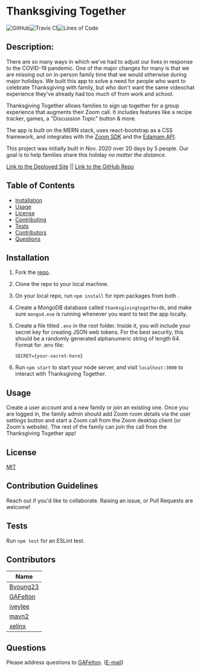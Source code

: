 # Thanksgiving Together
  ![GitHub](https://img.shields.io/github/license/GAFelton/thanksgiving-together)![Travis CI](https://img.shields.io/travis/GAFelton/thanksgiving-together)![Lines of Code](https://img.shields.io/tokei/lines/github/GAFelton/thanksgiving-together)

  ## Description:

There are so many ways in which we've had to adjust our lives in response to the COVID-19 pandemic. One of the major changes for many is that we are missing out on in-person family time that we would otherwise during major holidays. We built this app to solve a need for people who want to celebrate Thanksgiving with family, but who don't want the same videochat experience they've already had too much of from work and school.

Thanksgiving Together allows families to sign up together for a group experience that augments their Zoom call. It includes features like a recipe tracker, games, a "Discussion Topic" button & more.

The app is built on the MERN stack, uses react-bootstrap as a CSS framework, and integrates with the [Zoom SDK](https://marketplace.zoom.us/docs/api-reference/introduction) and the [Edamam API](https://developer.edamam.com/edamam-recipe-api).

This project was initially built in Nov. 2020 over 20 days by 5 people. Our goal is to help families share this holiday *no matter the distance*.

[Link to the Deployed Site](https://thanksgiving-together.herokuapp.com/)     ||    [Link to the GitHub Repo](https://github.com/GAFelton/thanksgiving-together)



  ## Table of Contents

 * [Installation](#Installation)
 * [Usage](#Usage)
 * [License](#License)
 * [Contributing](#Contributing)
 * [Tests](#Tests)
 * [Contributors](#Contributors)
 * [Questions](#Questions)

  

  ## Installation

1. Fork the [repo](https://github.com/GAFelton/thanksgiving-together).

2. Clone the repo to your local machine.

3. On your local repo, run `npm install` for npm packages from both .

4. Create a MongoDB database called `thanksgivingtogetherdb`, and make sure `mongod.exe` is running whenever you want to test the app locally.

5. Create a  file titled `.env` in the root folder. Inside it, you will include your secret key for creating JSON web tokens. For the best security, this should be a randomly generated alphanumeric string of length 64.
   Format for .env file:

   ```
   SECRET={your-secret-here}
   ```

6. Run `npm start` to start your node server, and visit `localhost:3000` to interact with Thanksgiving Together.

  

  ## Usage

Create a user account and a new family or join an existing one. Once you are logged in, the family admin should add Zoom room details via the user settings button and start a Zoom call from the Zoom desktop client (or Zoom's website). The rest of the family can join the call from the Thanksgiving Together app!



  ## License

  [MIT](./LICENSE)

  

  ## Contribution Guidelines

  Reach out if you'd like to collaborate.  Raising an issue, or Pull Requests are welcome!

  

  ## Tests

  Run `npm test` for an ESLint test.

  

## Contributors

| Name                                    |
| --------------------------------------- |
| [Byoung23](https://github.com/Byoung23) |
| [GAFelton](https://github.com/GAFelton) |
| [iveylee](https://github.com/iveylee)   |
| [mavn2](https://github.com/mavn2)       |
| [xelinx](https://github.com/xelinx)     |



  ## Questions

  Please address questions to [GAFelton](https://github.com/GAFelton). ([E-mail](64555318+GAFelton@users.noreply.github.com))

  